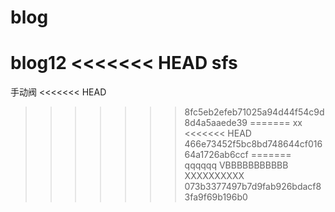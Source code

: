 # blog
blog12
<<<<<<< HEAD
sfs
=======
手动阀
<<<<<<< HEAD
>>>>>>> 8fc5eb2efeb71025a94d44f54c9d8d4a5aaede39
=======
xx
<<<<<<< HEAD
>>>>>>> 466e73452f5bc8bd748644cf01664a1726ab6ccf
=======
qqqqqq
VBBBBBBBBBBB
XXXXXXXXXX
>>>>>>> 073b3377497b7d9fab926bdacf83fa9f69b196b0
